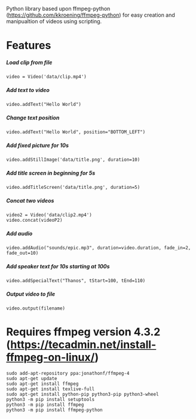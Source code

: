 Python library based upon ffmpeg-python (https://github.com/kkroening/ffmpeg-python) for easy creation and manipualtion of videos using scripting.

# Features

##### Load clip from file 
```
video = Video('data/clip.mp4')
```
##### Add text to video 
``` 
video.addText("Hello World") 
```
##### Change text position
```
video.addText("Hello World", position="BOTTOM_LEFT")
```
##### Add fixed picture for 10s
```
video.addStillImage('data/title.png', duration=10)
```
##### Add title screen in beginning for 5s
```
video.addTitleScreen('data/title.png', duration=5)
```
##### Concat two videos
```
video2 = Video('data/clip2.mp4')
video.concat(videoP2)
```
##### Add audio
```
video.addAudio("sounds/epic.mp3", duration=video.duration, fade_in=2, fade_out=10)
```
##### Add speaker text for 10s starting at 100s
```
video.addSpecialText("Thanos", tStart=100, tEnd=110)
```
##### Output video to file
```
video.output(filename)
```


# Requires ffmpeg version 4.3.2 (https://tecadmin.net/install-ffmpeg-on-linux/)

```
sudo add-apt-repository ppa:jonathonf/ffmpeg-4
sudo apt-get update
sudo apt-get install ffmpeg
sudo apt-get install texlive-full
sudo apt-get install python-pip python3-pip python3-wheel
python3 -m pip install setuptools 
python3 -m pip install ffmpeg
python3 -m pip install ffmpeg-python
```


